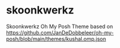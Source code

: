 # skoonkwerkz
Skoonkwerkz Oh My Posh Theme based on https://github.com/JanDeDobbeleer/oh-my-posh/blob/main/themes/kushal.omp.json
